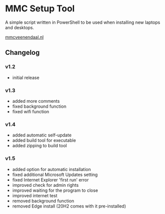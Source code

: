 # MMC Setup Tool
A simple script written in PowerShell to be used when installing new laptops and desktops.

[mmcveenendaal.nl](https://mmcveenendaal.nl)

## Changelog
### v1.2
- initial release

### v1.3
- added more comments
- fixed background function
- fixed wifi function

### v1.4
- added automatic self-update
- added build tool for executable
- added zipping to build tool

### v1.5
- added option for automatic installation
- fixed additional Microsoft Updates setting
- fixed Internet Explorer 'first run' error
- improved check for admin rights
- improved waiting for the program to close
- improved internet test
- removed background function
- removed Edge install (20H2 comes with it pre-installed)
